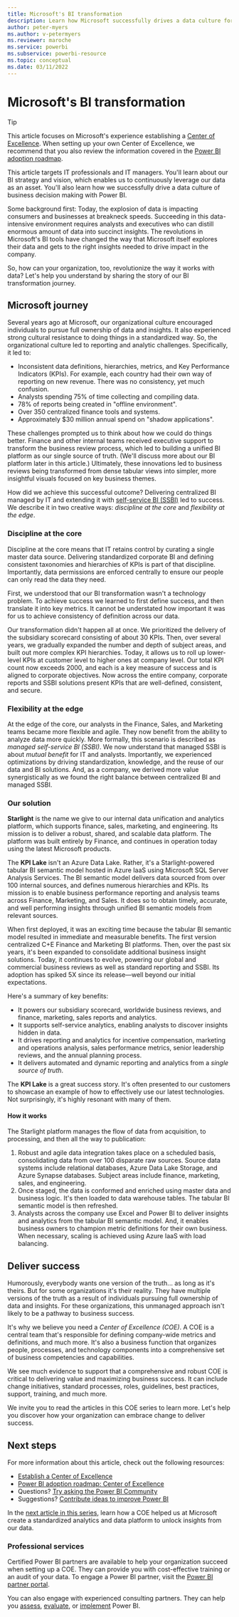 ```yaml
---
title: Microsoft's BI transformation
description: Learn how Microsoft successfully drives a data culture for business decision making. It describes their strategy and vision for BI.
author: peter-myers
ms.author: v-petermyers
ms.reviewer: maroche
ms.service: powerbi
ms.subservice: powerbi-resource
ms.topic: conceptual
ms.date: 03/11/2022
---
```

# Microsoft's BI transformation

> [!TIP]
> This article focuses on Microsoft's experience establishing a [Center of Excellence](powerbi-adoption-roadmap-center-of-excellence.md). When setting up your own Center of Excellence, we recommend that you also review the information covered in the [Power BI adoption roadmap](powerbi-adoption-roadmap-overview.md).

This article targets IT professionals and IT managers. You'll learn about our BI strategy and vision, which enables us to continuously leverage our data as an asset. You'll also learn how we successfully drive a data culture of business decision making with Power BI.

Some background first: Today, the explosion of data is impacting consumers and businesses at breakneck speeds. Succeeding in this data-intensive environment requires analysts and executives who can distill enormous amount of data into succinct insights. The revolutions in Microsoft's BI tools have changed the way that Microsoft itself explores their data and gets to the right insights needed to drive impact in the company.

So, how can your organization, too, revolutionize the way it works with data? Let's help you understand by sharing the story of our BI transformation journey.

## Microsoft journey

Several years ago at Microsoft, our organizational culture encouraged individuals to pursue full ownership of data and insights. It also experienced strong cultural resistance to doing things in a standardized way. So, the organizational culture led to reporting and analytic challenges. Specifically, it led to:

- Inconsistent data definitions, hierarchies, metrics, and Key Performance Indicators (KPIs). For example, each country had their own way of reporting on new revenue. There was no consistency, yet much confusion.
- Analysts spending 75% of time collecting and compiling data.
- 78% of reports being created in "offline environment".
- Over 350 centralized finance tools and systems.
- Approximately $30 million annual spend on "shadow applications".

These challenges prompted us to think about how we could do things better. Finance and other internal teams received executive support to transform the business review process, which led to building a unified BI platform as our single source of truth. (We'll discuss more about our BI platform later in this article.) Ultimately, these innovations led to business reviews being transformed from dense tabular views into simpler, more insightful visuals focused on key business themes.

How did we achieve this successful outcome? Delivering centralized BI managed by IT and extending it with [self-service BI (SSBI)](powerbi-implementation-planning-usage-scenario-overview.md#self-service-bi-scenarios) led to success. We describe it in two creative ways: *discipline at the core* and *flexibility at the edge*.

### Discipline at the core

Discipline at the core means that IT retains control by curating a single master data source. Delivering standardized corporate BI and defining consistent taxonomies and hierarchies of KPIs is part of that discipline. Importantly, data permissions are enforced centrally to ensure our people can only read the data they need.

First, we understood that our BI transformation wasn't a technology problem. To achieve success we learned to first define success, and then translate it into key metrics. It cannot be understated how important it was for us to achieve consistency of definition across our data.

Our transformation didn't happen all at once. We prioritized the delivery of the subsidiary scorecard consisting of about 30 KPIs. Then, over several years, we gradually expanded the number and depth of subject areas, and built out more complex KPI hierarchies. Today, it allows us to roll up lower-level KPIs at customer level to higher ones at company level. Our total KPI count now exceeds 2000, and each is a key measure of success and is aligned to corporate objectives. Now across the entire company, corporate reports and SSBI solutions present KPIs that are well-defined, consistent, and secure.

### Flexibility at the edge

At the edge of the core, our analysts in the Finance, Sales, and Marketing teams became more flexible and agile. They now benefit from the ability to analyze data more quickly. More formally, this scenario is described as *managed self-service BI (SSBI)*. We now understand that managed SSBI is about *mutual benefit* for IT and analysts. Importantly, we experienced optimizations by driving standardization, knowledge, and the reuse of our data and BI solutions. And, as a company, we derived more value synergistically as we found the right balance between centralized BI and managed SSBI.

### Our solution

**Starlight** is the name we give to our internal data unification and analytics platform, which supports finance, sales, marketing, and engineering. Its mission is to deliver a robust, shared, and scalable data platform. The platform was built entirely by Finance, and continues in operation today using the latest Microsoft products.

The **KPI Lake** isn't an Azure Data Lake. Rather, it's a Starlight-powered tabular BI semantic model hosted in Azure IaaS using Microsoft SQL Server Analysis Services. The BI semantic model delivers data sourced from over 100 internal sources, and defines numerous hierarchies and KPIs. Its mission is to enable business performance reporting and analysis teams across Finance, Marketing, and Sales. It does so to obtain timely, accurate, and well performing insights through unified BI semantic models from relevant sources.

When first deployed, it was an exciting time because the tabular BI semantic model resulted in immediate and measurable benefits. The first version centralized C+E Finance and Marketing BI platforms. Then, over the past six years, it's been expanded to consolidate additional business insight solutions. Today, it continues to evolve, powering our global and commercial business reviews as well as standard reporting and SSBI. Its adoption has spiked 5X since its release—well beyond our initial expectations.

Here's a summary of key benefits:

- It powers our subsidiary scorecard, worldwide business reviews, and finance, marketing, sales reports and analytics.
- It supports self-service analytics, enabling analysts to discover insights hidden in data.
- It drives reporting and analytics for incentive compensation, marketing and operations analysis, sales performance metrics, senior leadership reviews, and the annual planning process.
- It delivers automated and dynamic reporting and analytics from a *single source of truth*.

The **KPI Lake** is a great success story. It's often presented to our customers to showcase an example of how to effectively use our latest technologies. Not surprisingly, it's highly resonant with many of them.

#### How it works

The Starlight platform manages the flow of data from acquisition, to processing, and then all the way to publication:

1. Robust and agile data integration takes place on a scheduled basis, consolidating data from over 100 disparate raw sources. Source data systems include relational databases, Azure Data Lake Storage, and Azure Synapse databases. Subject areas include finance, marketing, sales, and engineering.
2. Once staged, the data is conformed and enriched using master data and business logic. It's then loaded to data warehouse tables. The tabular BI semantic model is then refreshed.
3. Analysts across the company use Excel and Power BI to deliver insights and analytics from the tabular BI semantic model. And, it enables business owners to champion metric definitions for their own business. When necessary, scaling is achieved using Azure IaaS with load balancing.

## Deliver success

Humorously, everybody wants one version of the truth... as long as it's theirs. But for some organizations it's their reality. They have multiple versions of the truth as a result of individuals pursuing full ownership of data and insights. For these organizations, this unmanaged approach isn't likely to be a pathway to business success.

It's why we believe you need a *Center of Excellence (COE)*. A COE is a central team that's responsible for defining company-wide metrics and definitions, and much more. It's also a business function that organizes people, processes, and technology components into a comprehensive set of business competencies and capabilities.

We see much evidence to support that a comprehensive and robust COE is critical to delivering value and maximizing business success. It can include change initiatives, standard processes, roles, guidelines, best practices, support, training, and much more.

We invite you to read the articles in this COE series to learn more. Let's help you discover how your organization can embrace change to deliver success.

## Next steps

For more information about this article, check out the following resources:

- [Establish a Center of Excellence](center-of-excellence-establish.md)
- [Power BI adoption roadmap: Center of Excellence](powerbi-adoption-roadmap-center-of-excellence.md)
- Questions? [Try asking the Power BI Community](https://community.powerbi.com/)
- Suggestions? [Contribute ideas to improve Power BI](https://ideas.powerbi.com/)

In the [next article in this series](center-of-excellence-establish.md), learn how a COE helped us at Microsoft create a standardized analytics and data platform to unlock insights from our data.

### Professional services

Certified Power BI partners are available to help your organization succeed when setting up a COE. They can provide you with cost-effective training or an audit of your data. To engage a Power BI partner, visit the [Power BI partner portal](https://powerbi.microsoft.com/partners/).

You can also engage with experienced consulting partners. They can help you [assess](https://appsource.microsoft.com/marketplace/consulting-services?product=power-bi&serviceType=assessment&country=ALL&region=ALL), [evaluate](https://appsource.microsoft.com/marketplace/consulting-services?product=power-bi&serviceType=proof-of-concept&country=ALL&region=ALL), or [implement](https://appsource.microsoft.com/marketplace/consulting-services?product=power-bi&serviceType=implementation&country=ALL&region=ALL&page=1) Power BI.
